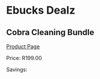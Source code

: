 
# Ebucks Dealz
## Cobra Cleaning Bundle
[Product Page](https://www.ebucks.com/web/shop/productSelected.do?prodId=1202027082&catId=909917204)

Price: R199.00

Savings: 


	